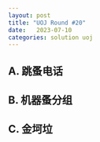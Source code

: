 ```yaml
---
layout: post
title: "UOJ Round #20"
date:   2023-07-10
categories: solution uoj
---
```


## A. 跳蚤电话

## B. 机器蚤分组

## C. 金坷垃